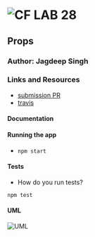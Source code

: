 # ![CF](http://i.imgur.com/7v5ASc8.png) LAB 28

## Props

### Author: Jagdeep Singh

### Links and Resources

- [submission PR](https://github.com/401-advanced-javascript-js/lab-28-props/pull/1)
- [travis](https://travis-ci.com/401-advanced-javascript-js/lab-28-props)
  <!-- - [front-end]()  TODO: deploy react app -->

#### Documentation

<!-- * [jsdoc](http://xyz.com) (Server assignments) -->

<!-- - [styleguide]() TODO: create styleguide -->

#### Running the app

- `npm start`

#### Tests

- How do you run tests?
  <!-- TODO: write tests -->

`npm test`

#### UML

<!-- TODO: create UML -->

![UML]()
